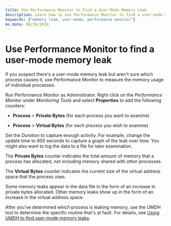 ```yaml
---
title: Use Performance Monitor to Find a User-Mode Memory Leak
description: Learn how to use Performance Monitor to find a user-mode memory leak and to measure the memory usage of individual processes.
keywords: ["memory leak, user-mode, performance monitor"]
ms.date: 08/26/2024
---
```


# Use Performance Monitor to find a user-mode memory leak

If you suspect there's a user-mode memory leak but aren't sure which process causes it, use Performance Monitor to measure the memory usage of individual processes.

Run Performance Monitor as Administrator. Right click on the *Performance Monitor* under *Monitoring Tools* and select **Properties** to add the following counters:

- **Process** > **Private Bytes** (for each process you want to examine)

- **Process** > **Virtual Bytes** (for each process you wish to examine)

 Set the *Duration* to capture enough activity. For example, change the update time to 600 seconds to capture a graph of the leak over time. You might also want to log the data to a file for later examination.

The **Private Bytes** counter indicates the total amount of memory that a process has allocated, not including memory shared with other processes. 

The **Virtual Bytes** counter indicates the current size of the virtual address space that the process uses.

Some memory leaks appear in the data file in the form of an increase in private bytes allocated. Other memory leaks show up in the form of an increase in the virtual address space.

After you've determined which process is leaking memory, use the UMDH tool to determine the specific routine that's at fault. For details, see [Using UMDH to find user-mode memory leaks](using-umdh-to-find-a-user-mode-memory-leak.md).
